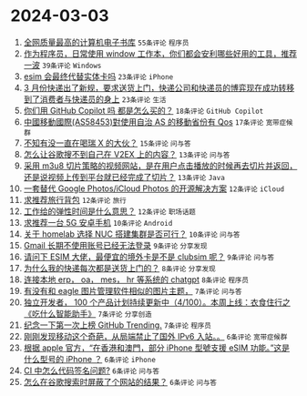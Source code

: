 # 2024-03-03

1. [全网质量最高的计算机电子书库](https://www.v2ex.com/t/1020170) `55条评论` `程序员`
1. [作为程序员，日常使用 window 工作本，你们都会安利哪些好用的工具，推荐一波](https://www.v2ex.com/t/1020166) `39条评论` `Windows`
1. [esim 会最终代替实体卡吗](https://www.v2ex.com/t/1020161) `23条评论` `iPhone`
1. [3 月份快递出了新规，要求送货上门，快递公司和快递员的博弈现在成功转移到了消费者与快递员的身上](https://www.v2ex.com/t/1020176) `23条评论` `生活`
1. [你们用 GitHub Copilot 吗 都是怎么买的？](https://www.v2ex.com/t/1020175) `18条评论` `GitHub Copilot`
1. [中國移動國際(AS58453)對使用自治 AS 的移動省份有 Qos](https://www.v2ex.com/t/1020186) `17条评论` `宽带症候群`
1. [不知有没一直在喝瑞 X 的大伙？](https://www.v2ex.com/t/1020199) `15条评论` `问与答`
1. [怎么让谷歌搜不到自己在 V2EX 上的内容？](https://www.v2ex.com/t/1020192) `13条评论` `问与答`
1. [采用 m3u8 切片策略的视频网站，是在用户点击播放的时候再去切片并返回，还是说视频上传到平台就已经完成了切片？](https://www.v2ex.com/t/1020163) `13条评论` `Java`
1. [一套替代 Google Photos/iCloud Photos 的开源解决方案](https://www.v2ex.com/t/1020164) `12条评论` `iCloud`
1. [求推荐旅行背包](https://www.v2ex.com/t/1020159) `12条评论` `旅行`
1. [工作给的弹性时间是什么意思？](https://www.v2ex.com/t/1020154) `12条评论` `职场话题`
1. [求推荐一台 5G 安卓手机](https://www.v2ex.com/t/1020194) `10条评论` `Android`
1. [关于 homelab 选择 NUC 搭建集群是否可行？](https://www.v2ex.com/t/1020168) `10条评论` `问与答`
1. [Gmail 长期不使用账号已经无法登录](https://www.v2ex.com/t/1020169) `9条评论` `分享发现`
1. [请问下 ESIM 大佬，最便宜的境外卡是不是 clubsim 呢？](https://www.v2ex.com/t/1020153) `9条评论` `问与答`
1. [为什么我的快递每次都是送货上门的？](https://www.v2ex.com/t/1020200) `8条评论` `分享发现`
1. [连接本地 erp， oa， mes， hr 等系统的 chatgpt](https://www.v2ex.com/t/1020190) `8条评论` `程序员`
1. [有没有和 eagle 图片管理软件相似的图片主题，](https://www.v2ex.com/t/1020181) `7条评论` `问与答`
1. [独立开发者， 100 个产品计划持续更新中（4/100）。本周上线：衣食住行之《吃什么智能助手》](https://www.v2ex.com/t/1020178) `7条评论` `分享创造`
1. [纪念一下第一次上榜 GitHub Trending.](https://www.v2ex.com/t/1020173) `7条评论` `程序员`
1. [刚刚发现移动这个奇葩，从局端禁止了国外 IPv6 入站。。](https://www.v2ex.com/t/1020195) `6条评论` `宽带症候群`
1. [根据 apple 官方，“在香港和澳門，部分 iPhone 型號支援 eSIM 功能。”这是什么型号的 iPhone ？](https://www.v2ex.com/t/1020177) `6条评论` `iPhone`
1. [CI 中怎么代码签名问题?](https://www.v2ex.com/t/1020160) `6条评论` `问与答`
1. [怎么在谷歌搜索时屏蔽了个网站的结果？](https://www.v2ex.com/t/1020157) `6条评论` `问与答`
